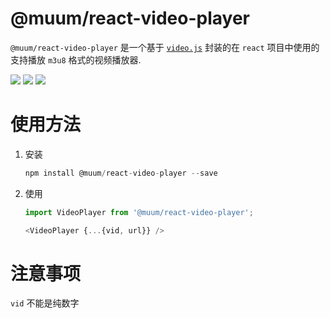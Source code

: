 
# @muum/react-video-player

`@muum/react-video-player` 是一个基于 [`video.js`](https://www.npmjs.com/package/video.js) 封装的在 `react` 项目中使用的支持播放 `m3u8` 格式的视频播放器.

![](https://img.shields.io/badge/dependencies-2-brightgreen)
![](https://img.shields.io/badge/license-MIT-brightgreen)
![](https://img.shields.io/badge/version-1.1.7-brightgreen)

# 使用方法

1. 安装

    ```js
    npm install @muum/react-video-player --save
    ```

2. 使用

    ```js
    import VideoPlayer from '@muum/react-video-player';

    <VideoPlayer {...{vid, url}} />
    ```

# 注意事项

`vid` 不能是纯数字

